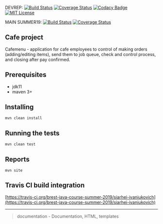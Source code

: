 DEVREP:
[![Build Status](https://travis-ci.org/sergeblr/devrep.svg?branch=master)](https://travis-ci.org/sergeblr/devrep)
[![Coverage Status](https://coveralls.io/repos/github/sergeblr/devrep/badge.svg?branch=master)](https://coveralls.io/github/sergeblr/devrep?branch=master)
[![Codacy Badge](https://api.codacy.com/project/badge/Grade/bcbc4a4f91e24705a2aaccee6151cd58)](https://app.codacy.com/app/sergeblr/devrep?utm_source=github.com&utm_medium=referral&utm_content=sergeblr/devrep&utm_campaign=Badge_Grade_Dashboard)
[![MIT License](https://img.shields.io/badge/license-MIT-green.svg?style=flat)](https://github.com/sergeblr/devrep/blob/master/cafemenu/README.md)

MAIN SUMMER19:
[![Build Status](https://travis-ci.org/brest-java-course-summer-2019/siarhei-ivaniukovich.svg?branch=master)](https://travis-ci.org/brest-java-course-summer-2019/siarhei-ivaniukovich)
[![Coverage Status](https://coveralls.io/repos/github/brest-java-course-summer-2019/siarhei-ivaniukovich/badge.svg?branch=master)](https://coveralls.io/github/brest-java-course-summer-2019/siarhei-ivaniukovich?branch=master)


## Cafe project
 Cafemenu - application for cafe employees to control of making orders (adding/editing items), send them to job queue, check and control process, and closing after pay confirmed.

## Prerequisites
- jdk11
- maven 3+

## Installing  
`mvn clean install`
  
## Running the tests
`mvn clean test`

## Reports
`mvn site`

## Travis CI build integration
[https://travis-ci.org/brest-java-course-summer-2019/siarhei-ivaniukovich](https://travis-ci.org/brest-java-course-summer-2019/siarhei-ivaniukovich)
  
---
> documentation - Documentation, HTML, templates

